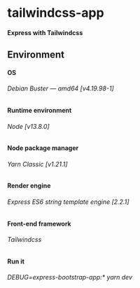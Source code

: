 # tailwindcss-app

#### Express with Tailwindcss

## Environment

#### OS
###### Debian Buster — amd64 [v4.19.98-1]

#### Runtime environment
###### Node [v13.8.0]

#### Node package manager
###### Yarn Classic [v1.21.1]

#### Render engine
###### Express ES6 string template engine [2.2.1]

#### Front-end framework
###### Tailwindcss

#### Run it
###### DEBUG=express-bootstrap-app:* yarn dev